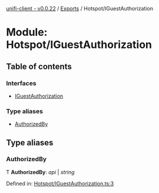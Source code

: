 [unifi-client - v0.0.22](../README.md) / [Exports](../modules.md) / Hotspot/IGuestAuthorization

# Module: Hotspot/IGuestAuthorization

## Table of contents

### Interfaces

- [IGuestAuthorization](../interfaces/hotspot_iguestauthorization.iguestauthorization.md)

### Type aliases

- [AuthorizedBy](hotspot_iguestauthorization.md#authorizedby)

## Type aliases

### AuthorizedBy

Ƭ **AuthorizedBy**: *api* \| *string*

Defined in: [Hotspot/IGuestAuthorization.ts:3](https://github.com/thib3113/unifi-client/blob/92261be/src/Hotspot/IGuestAuthorization.ts#L3)
